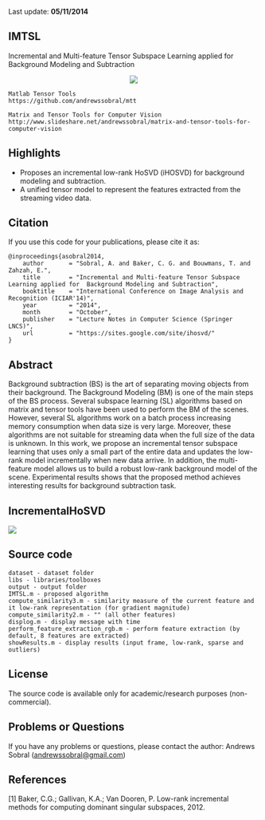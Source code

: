 Last update: **05/11/2014**

IMTSL
-----
Incremental and Multi-feature Tensor Subspace Learning applied for Background Modeling and Subtraction

<p align="center"><img src="https://sites.google.com/site/ihosvd/_/rsrc/1405352965295/ihosvd.png" /></p>

```
Matlab Tensor Tools
https://github.com/andrewssobral/mtt

Matrix and Tensor Tools for Computer Vision 
http://www.slideshare.net/andrewssobral/matrix-and-tensor-tools-for-computer-vision
```

Highlights
----------
* Proposes an incremental low-rank HoSVD (iHOSVD) for background modeling and subtraction.
* A unified tensor model to represent the features extracted from the streaming video data.

Citation
---------
If you use this code for your publications, please cite it as:
```
@inproceedings{asobral2014,
    author       = "Sobral, A. and Baker, C. G. and Bouwmans, T. and Zahzah, E.",
    title        = "Incremental and Multi-feature Tensor Subspace Learning applied for  Background Modeling and Subtraction",
    booktitle    = "International Conference on Image Analysis and Recognition (ICIAR'14)",
    year         = "2014",
    month        = "October",
    publisher    = "Lecture Notes in Computer Science (Springer LNCS)",
    url          = "https://sites.google.com/site/ihosvd/"
}
```

Abstract
--------
Background subtraction (BS) is the art of separating moving objects from their background. The Background Modeling (BM) is one of the main steps of the BS process. Several subspace learning (SL) algorithms based on matrix and tensor tools have been used to perform the BM of the scenes. However, several SL algorithms work on a batch process increasing memory consumption when data size is very large. Moreover, these algorithms are not suitable for streaming data when the full size of the data is unknown. In this work, we propose an incremental tensor subspace learning that uses only a small part of the entire data and updates the low-rank model incrementally when new data arrive. In addition, the multi-feature model allows us to build a robust low-rank background model of the scene. Experimental results shows that the proposed method achieves interesting results for background subtraction task.

IncrementalHoSVD
----------------
<p align="left"><img src="https://sites.google.com/site/ihosvd/incrementalHOSVD.png?width=600" /></p>

Source code
-----------
```
dataset - dataset folder
libs - libraries/toolboxes
output - output folder
IMTSL.m - proposed algorithm
compute_similarity3.m - similarity measure of the current feature and it low-rank representation (for gradient magnitude)
compute_similarity2.m - "" (all other features)
displog.m - display message with time
perform_feature_extraction_rgb.m - perform feature extraction (by default, 8 features are extracted)
showResults.m - display results (input frame, low-rank, sparse and outliers)
```

License
-------
The source code is available only for academic/research purposes (non-commercial).

Problems or Questions
---------------------
If you have any problems or questions, please contact the author: Andrews Sobral (andrewssobral@gmail.com)

References
----------
[1] Baker, C.G.; Gallivan, K.A.; Van Dooren, P. Low-rank incremental methods for computing dominant singular subspaces, 2012.
